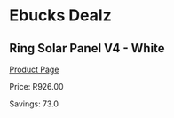
# Ebucks Dealz
## Ring Solar Panel V4 - White
[Product Page](https://www.ebucks.com/web/shop/productSelected.do?prodId=1170958473&catId=1170874557)

Price: R926.00

Savings: 73.0


	